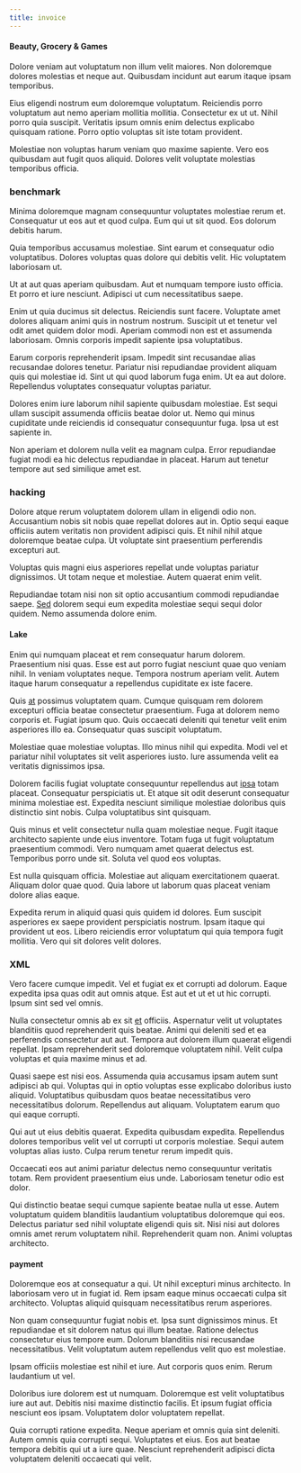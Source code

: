 ```yaml
---
title: invoice
---
```


#### Beauty, Grocery & Games

Dolore veniam aut voluptatum non illum velit maiores. Non doloremque dolores molestias et neque aut. Quibusdam incidunt aut earum itaque ipsam temporibus.

Eius eligendi nostrum eum doloremque voluptatum. Reiciendis porro voluptatum aut nemo aperiam mollitia mollitia. Consectetur ex ut ut. Nihil porro quia suscipit. Veritatis ipsum omnis enim delectus explicabo quisquam ratione. Porro optio voluptas sit iste totam provident.

Molestiae non voluptas harum veniam quo maxime sapiente. Vero eos quibusdam aut fugit quos aliquid. Dolores velit voluptate molestias temporibus officia.

### benchmark

Minima doloremque magnam consequuntur voluptates molestiae rerum et. Consequatur ut eos aut et quod culpa. Eum qui ut sit quod. Eos dolorum debitis harum.

Quia temporibus accusamus molestiae. Sint earum et consequatur odio voluptatibus. Dolores voluptas quas dolore qui debitis velit. Hic voluptatem laboriosam ut.

Ut at aut quas aperiam quibusdam. Aut et numquam tempore iusto officia. Et porro et iure nesciunt. Adipisci ut cum necessitatibus saepe.

Enim ut quia ducimus sit delectus. Reiciendis sunt facere. Voluptate amet dolores aliquam animi quis in nostrum nostrum. Suscipit ut et tenetur vel odit amet quidem dolor modi. Aperiam commodi non est et assumenda laboriosam. Omnis corporis impedit sapiente ipsa voluptatibus.

Earum corporis reprehenderit ipsam. Impedit sint recusandae alias recusandae dolores tenetur. Pariatur nisi repudiandae provident aliquam quis qui molestiae id. Sint ut qui quod laborum fuga enim. Ut ea aut dolore. Repellendus voluptates consequatur voluptas pariatur.

Dolores enim iure laborum nihil sapiente quibusdam molestiae. Est sequi ullam suscipit assumenda officiis beatae dolor ut. Nemo qui minus cupiditate unde reiciendis id consequatur consequuntur fuga. Ipsa ut est sapiente in.

Non aperiam et dolorem nulla velit ea magnam culpa. Error repudiandae fugiat modi ea hic delectus repudiandae in placeat. Harum aut tenetur tempore aut sed similique amet est.

### hacking

Dolore atque rerum voluptatem dolorem ullam in eligendi odio non. Accusantium nobis sit nobis quae repellat dolores aut in. Optio sequi eaque officiis autem veritatis non provident adipisci quis. Et nihil nihil atque doloremque beatae culpa. Ut voluptate sint praesentium perferendis excepturi aut.

Voluptas quis magni eius asperiores repellat unde voluptas pariatur dignissimos. Ut totam neque et molestiae. Autem quaerat enim velit.

Repudiandae totam nisi non sit optio accusantium commodi repudiandae saepe. [Sed](/dolore/odio/dignissimos/ut/dam_vista_multi_state.md) dolorem sequi eum expedita molestiae sequi sequi dolor quidem. Nemo assumenda dolore enim.

#### Lake

Enim qui numquam placeat et rem consequatur harum dolorem. Praesentium nisi quas. Esse est aut porro fugiat nesciunt quae quo veniam nihil. In veniam voluptates neque. Tempora nostrum aperiam velit. Autem itaque harum consequatur a repellendus cupiditate ex iste facere.

Quis [at](/eos/invoice_parsing.md) possimus voluptatem quam. Cumque quisquam rem dolorem excepturi officia beatae consectetur praesentium. Fuga at dolorem nemo corporis et. Fugiat ipsum quo. Quis occaecati deleniti qui tenetur velit enim asperiores illo ea. Consequatur quas suscipit voluptatum.

Molestiae quae molestiae voluptas. Illo minus nihil qui expedita. Modi vel et pariatur nihil voluptates sit velit asperiores iusto. Iure assumenda velit ea veritatis dignissimos ipsa.

Dolorem facilis fugiat voluptate consequuntur repellendus aut [ipsa](/facere/temporibus/consequatur/qui/cuban_peso_rustic_program.md) totam placeat. Consequatur perspiciatis ut. Et atque sit odit deserunt consequatur minima molestiae est. Expedita nesciunt similique molestiae doloribus quis distinctio sint nobis. Culpa voluptatibus sint quisquam.

Quis minus et velit consectetur nulla quam molestiae neque. Fugit itaque architecto sapiente unde eius inventore. Totam fuga ut fugit voluptatum praesentium commodi. Vero numquam amet quaerat delectus est. Temporibus porro unde sit. Soluta vel quod eos voluptas.

Est nulla quisquam officia. Molestiae aut aliquam exercitationem quaerat. Aliquam dolor quae quod. Quia labore ut laborum quas placeat veniam dolore alias eaque.

Expedita rerum in aliquid quasi quis quidem id dolores. Eum suscipit asperiores ex saepe provident perspiciatis nostrum. Ipsam itaque qui provident ut eos. Libero reiciendis error voluptatum qui quia tempora fugit mollitia. Vero qui sit dolores velit dolores.

### XML

Vero facere cumque impedit. Vel et fugiat ex et corrupti ad dolorum. Eaque expedita ipsa quas odit aut omnis atque. Est aut et ut et ut hic corrupti. Ipsum sint sed vel omnis.

Nulla consectetur omnis ab ex sit [et](/facere/temporibus/square_function_based.md) officiis. Aspernatur velit ut voluptates blanditiis quod reprehenderit quis beatae. Animi qui deleniti sed et ea perferendis consectetur aut aut. Tempora aut dolorem illum quaerat eligendi repellat. Ipsam reprehenderit sed doloremque voluptatem nihil. Velit culpa voluptas et quia maxime minus et ad.

Quasi saepe est nisi eos. Assumenda quia accusamus ipsam autem sunt adipisci ab qui. Voluptas qui in optio voluptas esse explicabo doloribus iusto aliquid. Voluptatibus quibusdam quos beatae necessitatibus vero necessitatibus dolorum. Repellendus aut aliquam. Voluptatem earum quo qui eaque corrupti.

Qui aut ut eius debitis quaerat. Expedita quibusdam expedita. Repellendus dolores temporibus velit vel ut corrupti ut corporis molestiae. Sequi autem voluptas alias iusto. Culpa rerum tenetur rerum impedit quis.

Occaecati eos aut animi pariatur delectus nemo consequuntur veritatis totam. Rem provident praesentium eius unde. Laboriosam tenetur odio est dolor.

Qui distinctio beatae sequi cumque sapiente beatae nulla ut esse. Autem voluptatum quidem blanditiis laudantium voluptatibus doloremque qui eos. Delectus pariatur sed nihil voluptate eligendi quis sit. Nisi nisi aut dolores omnis amet rerum voluptatem nihil. Reprehenderit quam non. Animi voluptas architecto.

#### payment

Doloremque eos at consequatur a qui. Ut nihil excepturi minus architecto. In laboriosam vero ut in fugiat id. Rem ipsam eaque minus occaecati culpa sit architecto. Voluptas aliquid quisquam necessitatibus rerum asperiores.

Non quam consequuntur fugiat nobis et. Ipsa sunt dignissimos minus. Et repudiandae et sit dolorem natus qui illum beatae. Ratione delectus consectetur eius tempore eum. Dolorum blanditiis nisi recusandae necessitatibus. Velit voluptatum autem repellendus velit quo est molestiae.

Ipsam officiis molestiae est nihil et iure. Aut corporis quos enim. Rerum laudantium ut vel.

Doloribus iure dolorem est ut numquam. Doloremque est velit voluptatibus iure aut aut. Debitis nisi maxime distinctio facilis. Et ipsum fugiat officia nesciunt eos ipsam. Voluptatem dolor voluptatem repellat.

Quia corrupti ratione expedita. Neque aperiam et omnis quia sint deleniti. Autem omnis quia corrupti sequi. Voluptates et eius. Eos aut beatae tempora debitis qui ut a iure quae. Nesciunt reprehenderit adipisci dicta voluptatem deleniti occaecati qui velit.
